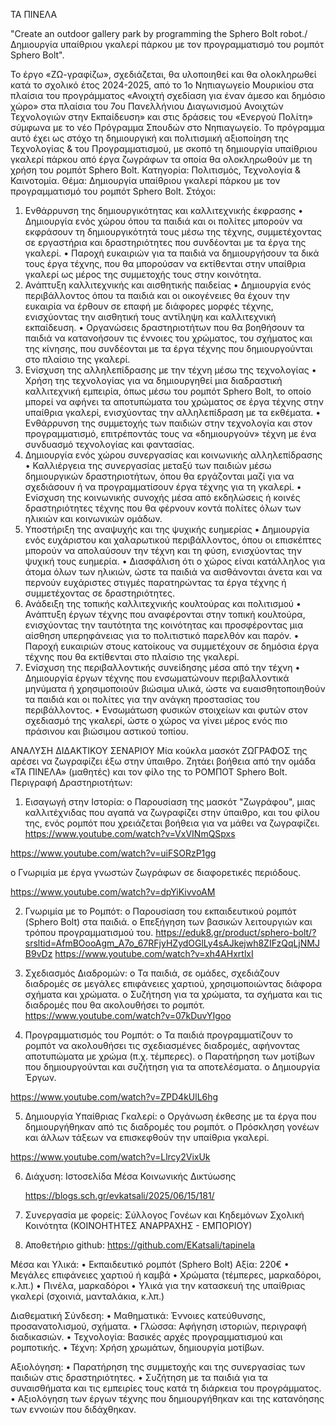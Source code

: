 ΤΑ ΠΙΝΕΛΑ

"Create an outdoor gallery park by programming the Sphero Bolt robot./Δημιουργία υπαίθριου γκαλερί πάρκου με τον προγραμματισμό του ρομπότ Sphero Bolt". 


Το έργο «ΖΩ-γραφίζω», σχεδιάζεται, θα υλοποιηθεί και θα ολοκληρωθεί κατά το σχολικό έτος 2024-2025, από το 1ο Νηπιαγωγείο Μουρικίου στα πλαίσια του προγράμματος «Ανοιχτή σχεδίαση για έναν άμεσο και δημόσιο χώρο»  στα πλαίσια του 7ου Πανελλήνιου  Διαγωνισμού Ανοιχτών Τεχνολογιών στην Εκπαίδευση» και στις δράσεις του «Ενεργού Πολίτη» σύμφωνα με το νέο Πρόγραμμα Σπουδών στο Νηπιαγωγείο. Το πρόγραμμα αυτό έχει ως στόχο τη δημιουργική και πολιτισμική αξιοποίηση της Τεχνολογίας & του Προγραμματισμού, με σκοπό τη δημιουργία υπαίθριου γκαλερί πάρκου από έργα ζωγράφων τα οποία θα ολοκληρωθούν με τη χρήση του ρομπότ Sphero Bolt. 
Κατηγορία: Πολιτισμός, Τεχνολογία & Καινοτομία. 
Θέμα: Δημιουργία υπαίθριου γκαλερί πάρκου με τον προγραμματισμό του ρομπότ Sphero Bolt. 
Στόχοι:
1. Ενθάρρυνση της δημιουργικότητας και καλλιτεχνικής έκφρασης
•	Δημιουργία ενός χώρου όπου τα παιδιά και οι πολίτες μπορούν να εκφράσουν τη δημιουργικότητά τους μέσω της τέχνης, συμμετέχοντας σε εργαστήρια και δραστηριότητες που συνδέονται με τα έργα της γκαλερί.
•	Παροχή ευκαιριών για τα παιδιά να δημιουργήσουν τα δικά τους έργα τέχνης, που θα μπορούσαν να εκτίθενται στην υπαίθρια γκαλερί ως μέρος της συμμετοχής τους στην κοινότητα.
2. Ανάπτυξη καλλιτεχνικής και αισθητικής παιδείας
•	Δημιουργία ενός περιβάλλοντος όπου τα παιδιά και οι οικογένειες θα έχουν την ευκαιρία να έρθουν σε επαφή με διάφορες μορφές τέχνης, ενισχύοντας την αισθητική τους αντίληψη και καλλιτεχνική εκπαίδευση.
•	Οργανώσεις δραστηριοτήτων που θα βοηθήσουν τα παιδιά να κατανοήσουν τις έννοιες του χρώματος, του σχήματος και της κίνησης, που συνδέονται με τα έργα τέχνης που δημιουργούνται στο πλαίσιο της γκαλερί.
3. Ενίσχυση της αλληλεπίδρασης με την τέχνη μέσω της τεχνολογίας
•	Χρήση της τεχνολογίας για να δημιουργηθεί μια διαδραστική καλλιτεχνική εμπειρία, όπως μέσω του ρομπότ Sphero Bolt, το οποίο μπορεί να αφήνει τα αποτυπώματα του χρώματος σε έργα τέχνης στην υπαίθρια γκαλερί, ενισχύοντας την αλληλεπίδραση με τα εκθέματα.
•	Ενθάρρυνση της συμμετοχής των παιδιών στην τεχνολογία και στον προγραμματισμό, επιτρέποντάς τους να «δημιουργούν» τέχνη με ένα συνδυασμό τεχνολογίας και φαντασίας.
4. Δημιουργία ενός χώρου συνεργασίας και κοινωνικής αλληλεπίδρασης
•	Καλλιέργεια της συνεργασίας μεταξύ των παιδιών μέσω δημιουργικών δραστηριοτήτων, όπου θα εργάζονται μαζί για να σχεδιάσουν ή να προγραμματίσουν έργα τέχνης για τη γκαλερί.
•	Ενίσχυση της κοινωνικής συνοχής μέσα από εκδηλώσεις ή κοινές δραστηριότητες τέχνης που θα φέρνουν κοντά πολίτες όλων των ηλικιών και κοινωνικών ομάδων.
5. Υποστήριξη της αναψυχής και της ψυχικής ευημερίας
•	Δημιουργία ενός ευχάριστου και χαλαρωτικού περιβάλλοντος, όπου οι επισκέπτες μπορούν να απολαύσουν την τέχνη και τη φύση, ενισχύοντας την ψυχική τους ευημερία.
•	Διασφάλιση ότι ο χώρος είναι κατάλληλος για άτομα όλων των ηλικιών, ώστε τα παιδιά  να αισθάνονται άνετα και να περνούν ευχάριστες στιγμές παρατηρώντας τα έργα τέχνης ή συμμετέχοντας σε δραστηριότητες.
6. Ανάδειξη της τοπικής καλλιτεχνικής κουλτούρας και πολιτισμού
•	Ανάπτυξη έργων τέχνης που αναφέρονται στην τοπική κουλτούρα, ενισχύοντας την ταυτότητα της κοινότητας και προσφέροντας μια αίσθηση υπερηφάνειας για το πολιτιστικό παρελθόν και παρόν.
•	Παροχή ευκαιριών στους κατοίκους να συμμετέχουν σε δημόσια έργα τέχνης που θα εκτίθενται στο πλαίσιο της γκαλερί.
7. Ενίσχυση της περιβαλλοντικής συνείδησης μέσα από την τέχνη
•	Δημιουργία έργων τέχνης που ενσωματώνουν περιβαλλοντικά μηνύματα ή χρησιμοποιούν βιώσιμα υλικά, ώστε να ευαισθητοποιηθούν τα παιδιά και οι πολίτες για την ανάγκη προστασίας του περιβάλλοντος.
•	Ενσωμάτωση φυσικών στοιχείων και φυτών στον σχεδιασμό της γκαλερί, ώστε ο χώρος να γίνει μέρος ενός πιο πράσινου και βιώσιμου αστικού τοπίου.

ΑΝΑΛΥΣΗ ΔΙΔΑΚΤΙΚΟΥ ΣΕΝΑΡΙΟΥ
Μία κούκλα μασκότ ΖΩΓΡΑΦΟΣ της αρέσει να ζωγραφίζει έξω στην ύπαιθρο. Ζητάει βοήθεια από την ομάδα «ΤΑ ΠΙΝΕΛΑ» (μαθητές) και τον φίλο της το ΡΟΜΠΟΤ Sphero Bolt.
Περιγραφή Δραστηριοτήτων:
1.	Εισαγωγή στην Ιστορία:
o	Παρουσίαση της μασκότ "Ζωγράφου", μιας καλλιτέχνιδας που αγαπά να ζωγραφίζει στην ύπαιθρο, και του φίλου της, ενός ρομπότ που χρειάζεται βοήθεια για να μάθει να ζωγραφίζει.
https://www.youtube.com/watch?v=VxVINmQSpxs

https://www.youtube.com/watch?v=uiFSORzP1gg

o	Γνωριμία με έργα γνωστών ζωγράφων σε διαφορετικές περιόδους. 

https://www.youtube.com/watch?v=dpYiKivvoAM

2.	Γνωριμία με το Ρομπότ:
o	Παρουσίαση του εκπαιδευτικού ρομπότ (Sphero Bolt) στα παιδιά.
o	Επεξήγηση των βασικών λειτουργιών και τρόπου προγραμματισμού του.
https://eduk8.gr/product/sphero-bolt/?srsltid=AfmBOooAgm_A7o_67RFjyHZydOGlLy4sAJkejwh8ZIFzQqLjNMJB9vDz
https://www.youtube.com/watch?v=xh4AHxrtlxI

3.	Σχεδιασμός Διαδρομών:
o	Τα παιδιά, σε ομάδες, σχεδιάζουν διαδρομές σε μεγάλες επιφάνειες χαρτιού, χρησιμοποιώντας διάφορα σχήματα και χρώματα.
o	Συζήτηση για τα χρώματα, τα σχήματα και τις διαδρομές που θα ακολουθήσει το ρομπότ.
https://www.youtube.com/watch?v=07kDuvYIgoo

4.	Προγραμματισμός του Ρομπότ:
o	Τα παιδιά προγραμματίζουν το ρομπότ να ακολουθήσει τις σχεδιασμένες διαδρομές, αφήνοντας αποτυπώματα με χρώμα (π.χ. τέμπερες).
o	Παρατήρηση των μοτίβων που δημιουργούνται και συζήτηση για τα αποτελέσματα.
o	Δημιουργία Έργων.

https://www.youtube.com/watch?v=ZPD4kUlL6hg

5.	Δημιουργία Υπαίθριας Γκαλερί:
o	Οργάνωση έκθεσης με τα έργα που δημιουργήθηκαν από τις διαδρομές του ρομπότ.
o	Πρόσκληση γονέων και άλλων τάξεων να επισκεφθούν την υπαίθρια γκαλερί.

https://www.youtube.com/watch?v=Llrcy2VixUk

6.	Διάχυση:
        Ιστοσελίδα 
        Μέσα Κοινωνικής Δικτύωσης

    https://blogs.sch.gr/evkatsali/2025/06/15/181/
  	
8.	Συνεργασία με φορείς:
      Σύλλογος Γονέων και Κηδεμόνων
      Σχολική Κοινότητα (ΚΟΙΝΟΗΤΗΤΕΣ ΑΝΑΡΡΑΧΗΣ - ΕΜΠΟΡΙΟΥ)

9.	Αποθετήριο github:
https://github.com/EKatsali/tapinela

Μέσα και Υλικά:
•	Εκπαιδευτικό ρομπότ (Sphero Bolt) Αξία: 220€
•	Μεγάλες επιφάνειες χαρτιού ή καμβά
•	Χρώματα (τέμπερες, μαρκαδόροι, κ.λπ.)
•	Πινέλα, μαρκαδόροι
•	Υλικά για την κατασκευή της υπαίθριας γκαλερί (σχοινιά, μανταλάκια, κ.λπ.)

Διαθεματική Σύνδεση:
•	Μαθηματικά: Έννοιες κατεύθυνσης, προσανατολισμού, σχήματα.
•	Γλώσσα: Αφήγηση ιστοριών, περιγραφή διαδικασιών.
•	Τεχνολογία: Βασικές αρχές προγραμματισμού και ρομποτικής.
•	Τέχνη: Χρήση χρωμάτων, δημιουργία μοτίβων.

Αξιολόγηση:
•	Παρατήρηση της συμμετοχής και της συνεργασίας των παιδιών στις δραστηριότητες.
•	Συζήτηση με τα παιδιά για τα συναισθήματα και τις εμπειρίες τους κατά τη διάρκεια του προγράμματος.
•	Αξιολόγηση των έργων τέχνης που δημιουργήθηκαν και της κατανόησης των εννοιών που διδάχθηκαν.







